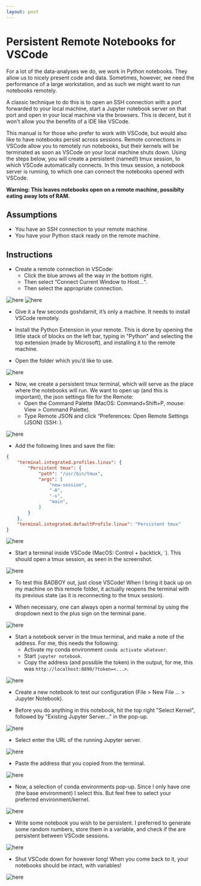 ```yaml
---
layout: post
---
```

# Persistent Remote Notebooks for VSCode

For a lot of the data-analyses we do, we work in Python notebooks. They allow us to nicely present code and data. Sometimes, however, we need the performance of a large workstation, and as such we might want to run notebooks remotely. 

A classic technique to do this is to open an SSH connection with a port forwarded to your local machine, start a Jupyter notebook server on that port and open in your local machine via the browsers. This is decent, but it won't allow you the benefits of a IDE like VSCode. 

This manual is for those who prefer to work with VSCode, but would also like to have notebooks persist across sessions. Remote connections in VSCode allow you to remotely run notebooks, but their kernels will be terminated as soon as VSCode on your local machine shuts down. Using the steps below, you will create a persistent (named!) tmux session, to which VSCode automatically connects. In this tmux session, a notebook server is running, to which one can connect the notebooks opened with VSCode.

**Warning: This leaves notebooks open on a remote machine, possiblty eating away lots of RAM.**

## Assumptions

- You have an SSH connection to your remote machine.
- You have your Python stack ready on the remote machine.

## Instructions


-  Create a remote connection in VSCode:
    - Click the blue arrows all the way in the bottom right.
    - Then select “Connect Current Window to Host…“.
    - Then select the appropriate connection.

![here](/assets/ss1.png)
![here](/assets/ss2.png)

- Give it a few seconds goshdarnit, it’s only a machine. It needs to install VSCode remotely.

- Install the Python Extension in your remote. This is done by opening the little stack of blocks on the left bar, typing in "Python" and selecting the top extension (made by Microsoft), and installing it to the remote machine.

- Open the folder which you’d like to use.

![here](/assets/ss3.png)

- Now, we create a persistent tmux terminal, which will serve as the place where the notebooks will run. We want to open up (and this is important), the json settings file for the Remote:
    - Open the Command Palette (MacOS: Command+Shift+P, mouse: View > Command Palette).
    - Type Remote JSON and click “Preferences: Open Remote Settings (JSON) (SSH: <wherever>).

![here](/assets/ss4.png)

- Add the following lines and save the file:
```json
{
    "terminal.integrated.profiles.linux": {
        "Persistent tmux": {
            "path": "/usr/bin/tmux",
            "args": [
                "new-session",
                "-A",
                "-s",
                "main",
            ]
        }
    },
    "terminal.integrated.defaultProfile.linux": "Persistent tmux"
}
```

![here](/assets/ss5.png)

- Start a terminal inside VSCode (MacOS: Control + backtick, `). This should open a tmux session, as seen in the screenshot.

![here](/assets/ss6.png)

- To test this BADBOY out, just close VSCode! When I bring it back up on my machine on this remote folder, it actually reopens the terminal with its previous state (as it is reconnecting to the tmux session).

- When necessary, one can always open a normal terminal by using the dropdown next to the plus sign on the terminal pane.

![here](/assets/ss7.png)

- Start a notebook server in the tmux terminal, and make a note of the address. For me, this needs the following:
    - Activate my conda environment `conda activate whatever`.
    - Start `jupyter notebook`.
    - Copy the address (and possible the token) in the output, for me, this was `http://localhost:8890/?token=<...>`. 

![here](/assets/ss8.png)

- Create a new notebook to test our configuration (File > New File ... > Jupyter Notebook). 

- Before you do anything in this notebook, hit the top right "Select Kernel", followed by "Existing Jupyter Server..." in the pop-up.

![here](/assets/ss9.png)

- Select enter the URL of the running Jupyter server.

![here](/assets/ss10.png)

- Paste the address that you copied from the terminal.

![here](/assets/ss11.png)

- Now, a selection of conda environments pop-up. Since I only have one (the base environment) I select this. But feel free to select your preferred environment/kernel.

![here](/assets/ss12.png)

- Write some notebook you wish to be persistent. I preferred to generate some random numbers, store them in a variable, and check if the are persistent between VSCode sessions.

![here](/assets/ss13.png)

- Shut VSCode down for however long! When you come back to it, your notebooks should be intact, with variables!

![here](/assets/ss14.png)
